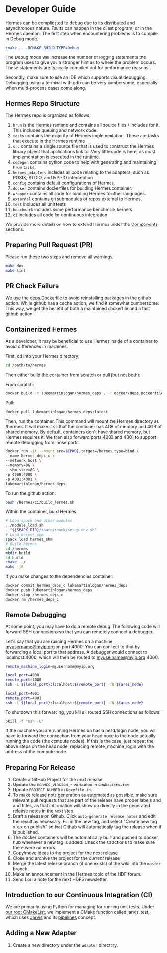 # Developer Guide

Hermes can be complicated to debug due to its distributed and asynchronous
nature. Faults can happen in the client program, or in the Hermes daemon.
The first step when encountering problems is to compile in Debug mode.

```cmake
cmake .. -DCMAKE_BUILD_TYPE=Debug
```

The Debug mode will increase the number of logging statements the program
uses to give you a stronger hint as to where the problem occurs. These
statements are typically compiled out for performance reasons.

Secondly, make sure to use an IDE which supports visual debugging. Debugging
using a terminal with gdb can be very cumbersome, especially when multi-process cases come along.

## Hermes Repo Structure

The Hermes repo is organized as follows:
1. ``hrun`` is the Hermes runtime and contains all source files / includes for it. This includes queuing and network code.
1. ``tasks`` contains the majority of Hermes implementation. These are tasks that execute in the Hermes runtime
1. ``src`` contains a single source file that is used to construct the Hermes library object that applications link to. Very little code is here, as most implementation is executed in the runtime.
1. ``codegen`` contains python code to help with generating and maintaining hrun tasks.
1. ``hermes_adapters`` includes all code relating to the adapters, such as  POSIX, STDIO, and MPI-IO interception
1. ``config`` contains default configurations of Hermes.
1. ``docker`` contains dockerfiles for building Hermes container.
1. ``wrapper`` contains all code for binding Hermes to other languages.
1. ``external`` contains git submodules of repos external to Hermes.
1. ``test`` includes all unit tests
1. ``benchmark`` includes some performance benchmark kernels
1. ``ci`` includes all code for continuous integration

We provide more details on how to extend Hermes under the [Components](06-components) sections.

## Preparing Pull Request (PR)

Please run these two steps and remove all warnings.

```bash
make dox
make lint
```

## PR Check Failure

We use the [deps.Dockerfile](https://github.com/HDFGroup/hermes/blob/master/docker/deps.Dockerfile)
to avoid reinstalling packages in the github action. While github has a cache action,
we find it somewhat cumbersome. This way, we get the benefit of both a maintained
dockerfile and a fast github action.

## Containerized Hermes

As a developer, it may be beneficial to use Hermes inside of a container to
avoid differences in machines.

First, cd into your Hermes directory:
```bash
cd /path/to/hermes
```

Then either build the container from scratch or pull (but not both):

From scratch:
```bash
docker build -t lukemartinlogan/hermes_deps . -f docker/deps.Dockerfile
```

Pull:
```bash
docker pull lukemartinlogan/hermes_deps:latest
```

Then, run the container. This command will mount the Hermes directory
as /hermes. It will make it so that the container has 4GB of memory and
4GB of shared memory. By default, containers don't have shared memory, but
Hermes requires it. We then also forward ports 4000 and 4001 to support remote
debugging from those ports.
```bash
docker run -it --mount src=${PWD},target=/hermes,type=bind \
--name hermes_deps_c \
--network host \
--memory=8G \
--shm-size=8G \
-p 4000:4000 \
-p 4001:4001 \
lukemartinlogan/hermes_deps
```

To run the github action:
```bash
bash /hermes/ci/build_hermes.sh
```

Within the container, build Hermes:
```bash
# Load spack and other modules
. /module_load.sh
. "${SPACK_DIR}/share/spack/setup-env.sh"
# Load hermes_shm
spack load hermes_shm
# Build hermes
cd /hermes
mkdir build
cd build
cmake ../
make -j8
```

If you make changes to the dependencies container:
```bash
docker commit hermes_deps_c lukemartinlogan/hermes_deps
docker push lukemartinlogan/hermes_deps
docker stop /hermes_deps_c
docker rm /hermes_deps_c
```

## Remote Debugging

At some point, you may have to do a remote debug. The following code will
forward SSH connections so that you can remotely connect a debugger.

Let's say that you are running Hermes on a machine myusername@myip.org on
port 4000. You can connect to that by forwarding a local port to that address.
A debugger would connect to localhost:4000, which will then be routed to
myusername@myip.org:4000.

```bash
remote_machine_login=myusername@myip.org

local_port=4000
remote_port=4000
ssh -L ${local_port}:localhost:${remote_port} -fN ${ares_node}

local_port=4001
remote_port=4001
ssh -L ${local_port}:localhost:${remote_port} -fN ${ares_node}
```

To shutdown this forwarding, you kill all routed SSH connections as follows:
```bash
pkill -f "ssh -L"
```

If the machine you are running Hermes on has a head/login node, you
will have to forward the connection from your head node to the node actually
running the code (the compute nodes). If this is the case, just repeat the
above steps on the head node, replacing remote_machine_login with the address
of the compute node.

## Preparing For Release

1. Create a GitHub Project for the _next_ release
1. Update the `HERMES_VERSION_*` variables in `CMakeLists.txt`
1. Update `PROJECT_NUMBER` in `Doxyfile.in`.
1. To make release note generation as automated as possible, make sure
   relevant pull requests that are part of the release have proper labels and and
   titles, as that information will show up directly in the generated release
   notes in the next step.
1. Draft a release on Github. Click `auto-generate release notes` and edit
   the result as necessary. Fill in the new tag, and select "Create new tag x.x.x
   on publish" so that Github will automatically tag the release when it is
   published.
1. The docker containers will be automatically built and pushed to docker hub
   whenever a new tag is added. Check the CI actions to make sure there were no
   errors.
1. Copy/move ideas to the project for the next release
1. Close and archive the project for the _current_ release
1. Merge the latest release branch (if one exists) of the wiki into the `master` branch.
1. Make an announcement in the Hermes topic of the HDF forum.
1. Send Lori a note for the next HDF5 newsletter.

## Introduction to our Continuous Integration (CI)

We are primarily using Python for managing for running unit tests. Under
[our root CMakeList](https://github.com/HDFGroup/hermes/blob/master/CMakeLists.txt), we implement a
CMake function called jarvis_test, which uses [Jarvis](https://github.com/grc-iit/jarvis-cd.git)
and its [pipelines](https://github.com/HDFGroup/hermes/tree/master/test/unit/pipelines) concept.

## Adding a New Adapter

1. Create a new directory under the `adapter` directory.
